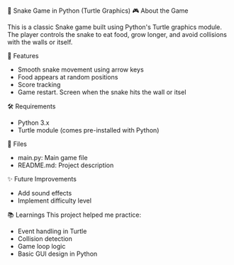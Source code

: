 🐍 Snake Game in Python (Turtle Graphics)
🎮 About the Game

This is a classic Snake game built using Python's Turtle graphics module. The player controls the snake to eat food, grow longer, and avoid collisions with the walls or itself.

🚀 Features
- Smooth snake movement using arrow keys
- Food appears at random positions
- Score tracking
- Game restart. Screen when the snake hits the wall or itsel

🛠️ Requirements
- Python 3.x
- Turtle module (comes pre-installed with Python)

📁 Files
- main.py: Main game file
- README.md: Project description

✨ Future Improvements
- Add sound effects
- Implement difficulty level

📚 Learnings
This project helped me practice:
- Event handling in Turtle
- Collision detection
- Game loop logic
- Basic GUI design in Python

